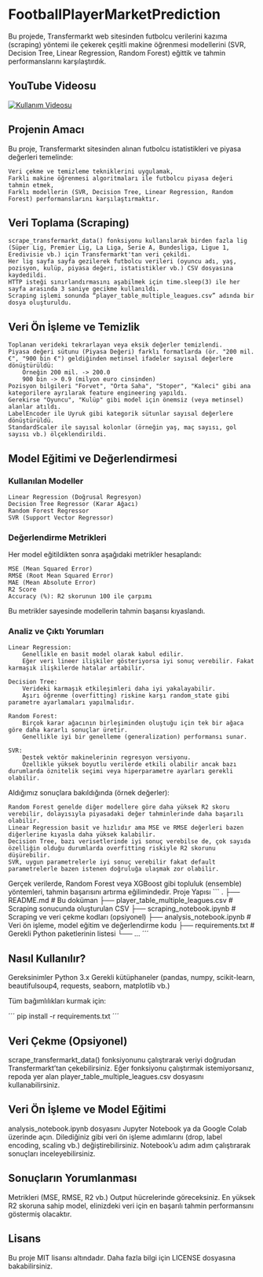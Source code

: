 # FootballPlayerMarketPrediction

Bu projede, Transfermarkt web sitesinden futbolcu verilerini kazıma (scraping) yöntemi ile çekerek çeşitli makine öğrenmesi modellerini (SVR, Decision Tree, Linear Regression, Random Forest) eğittik ve tahmin performanslarını karşılaştırdık.

## YouTube Videosu
[![Kullanım Videosu](https://youtu.be/QhJdXJRRKgo)](https://youtu.be/QhJdXJRRKgo)

## Projenin Amacı

Bu proje, Transfermarkt sitesinden alınan futbolcu istatistikleri ve piyasa değerleri temelinde:

    Veri çekme ve temizleme tekniklerini uygulamak,
    Farklı makine öğrenmesi algoritmaları ile futbolcu piyasa değeri tahmin etmek,
    Farklı modellerin (SVR, Decision Tree, Linear Regression, Random Forest) performanslarını karşılaştırmaktır.

## Veri Toplama (Scraping)

    scrape_transfermarkt_data() fonksiyonu kullanılarak birden fazla lig (Süper Lig, Premier Lig, La Liga, Serie A, Bundesliga, Ligue 1, Eredivisie vb.) için Transfermarkt'tan veri çekildi.
    Her lig sayfa sayfa gezilerek futbolcu verileri (oyuncu adı, yaş, pozisyon, kulüp, piyasa değeri, istatistikler vb.) CSV dosyasına kaydedildi.
    HTTP isteği sınırlandırmasını aşabilmek için time.sleep(3) ile her sayfa arasında 3 saniye gecikme kullanıldı.
    Scraping işlemi sonunda “player_table_multiple_leagues.csv” adında bir dosya oluşturuldu.

## Veri Ön İşleme ve Temizlik

    Toplanan verideki tekrarlayan veya eksik değerler temizlendi.
    Piyasa değeri sütunu (Piyasa Değeri) farklı formatlarda (ör. "200 mil. €", "900 bin €") geldiğinden metinsel ifadeler sayısal değerlere dönüştürüldü:
        Örneğin 200 mil. -> 200.0
        900 bin -> 0.9 (milyon euro cinsinden)
    Pozisyon bilgileri "Forvet", "Orta Saha", "Stoper", "Kaleci" gibi ana kategorilere ayrılarak feature engineering yapıldı.
    Gerekirse "Oyuncu", "Kulüp" gibi model için önemsiz (veya metinsel) alanlar atıldı.
    LabelEncoder ile Uyruk gibi kategorik sütunlar sayısal değerlere dönüştürüldü.
    StandardScaler ile sayısal kolonlar (örneğin yaş, maç sayısı, gol sayısı vb.) ölçeklendirildi.

## Model Eğitimi ve Değerlendirmesi
### Kullanılan Modeller

    Linear Regression (Doğrusal Regresyon)
    Decision Tree Regressor (Karar Ağacı)
    Random Forest Regressor
    SVR (Support Vector Regressor)

### Değerlendirme Metrikleri

Her model eğitildikten sonra aşağıdaki metrikler hesaplandı:

    MSE (Mean Squared Error)
    RMSE (Root Mean Squared Error)
    MAE (Mean Absolute Error)
    R2 Score
    Accuracy (%): R2 skorunun 100 ile çarpımı

Bu metrikler sayesinde modellerin tahmin başarısı kıyaslandı.
### Analiz ve Çıktı Yorumları

    Linear Regression:
        Genellikle en basit model olarak kabul edilir.
        Eğer veri lineer ilişkiler gösteriyorsa iyi sonuç verebilir. Fakat karmaşık ilişkilerde hatalar artabilir.

    Decision Tree:
        Verideki karmaşık etkileşimleri daha iyi yakalayabilir.
        Aşırı öğrenme (overfitting) riskine karşı random_state gibi parametre ayarlamaları yapılmalıdır.

    Random Forest:
        Birçok karar ağacının birleşiminden oluştuğu için tek bir ağaca göre daha kararlı sonuçlar üretir.
        Genellikle iyi bir genelleme (generalization) performansı sunar.

    SVR:
        Destek vektör makinelerinin regresyon versiyonu.
        Özellikle yüksek boyutlu verilerde etkili olabilir ancak bazı durumlarda öznitelik seçimi veya hiperparametre ayarları gerekli olabilir.

Aldığımız sonuçlara bakıldığında (örnek değerler):

    Random Forest genelde diğer modellere göre daha yüksek R2 skoru verebilir, dolayısıyla piyasadaki değer tahminlerinde daha başarılı olabilir.
    Linear Regression basit ve hızlıdır ama MSE ve RMSE değerleri bazen diğerlerine kıyasla daha yüksek kalabilir.
    Decision Tree, bazı verisetlerinde iyi sonuç verebilse de, çok sayıda özelliğin olduğu durumlarda overfitting riskiyle R2 skorunu düşürebilir.
    SVR, uygun parametrelerle iyi sonuç verebilir fakat default parametrelerle bazen istenen doğruluğa ulaşmak zor olabilir.

Gerçek verilerde, Random Forest veya XGBoost gibi topluluk (ensemble) yöntemleri, tahmin başarısını artırma eğilimindedir.
Proje Yapısı
    ```
.
├── README.md                # Bu doküman
├── player_table_multiple_leagues.csv  # Scraping sonucunda oluşturulan CSV
├── scraping_notebook.ipynb  # Scraping ve veri çekme kodları (opsiyonel)
├── analysis_notebook.ipynb  # Veri ön işleme, model eğitim ve değerlendirme kodu
├── requirements.txt         # Gerekli Python paketlerinin listesi 
└── ...
    ´´´


## Nasıl Kullanılır?
Gereksinimler
Python 3.x
Gerekli kütüphaneler (pandas, numpy, scikit-learn, beautifulsoup4, requests, seaborn, matplotlib vb.)

Tüm bağımlılıkları kurmak için:

´´´
pip install -r requirements.txt
´´´

## Veri Çekme (Opsiyonel)
scrape_transfermarkt_data() fonksiyonunu çalıştırarak veriyi doğrudan Transfermarkt’tan çekebilirsiniz.
Eğer fonksiyonu çalıştırmak istemiyorsanız, repoda yer alan player_table_multiple_leagues.csv dosyasını kullanabilirsiniz.

## Veri Ön İşleme ve Model Eğitimi
analysis_notebook.ipynb dosyasını Jupyter Notebook ya da Google Colab üzerinde açın.
Dilediğiniz gibi veri ön işleme adımlarını (drop, label encoding, scaling vb.) değiştirebilirsiniz.
Notebook’u adım adım çalıştırarak sonuçları inceleyebilirsiniz.

## Sonuçların Yorumlanması
Metrikleri (MSE, RMSE, R2 vb.) Output hücrelerinde göreceksiniz.
En yüksek R2 skoruna sahip model, elinizdeki veri için en başarılı tahmin performansını göstermiş olacaktır.

## Lisans

Bu proje MIT lisansı altındadır. Daha fazla bilgi için LICENSE dosyasına bakabilirsiniz.
